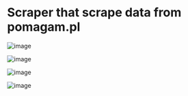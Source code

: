 # Scraper that scrape data from pomagam.pl

![image](https://github.com/NowakBartlomiej/pomagam-scraper/assets/108576928/c24742b4-77b4-4b29-8d4e-c5b273cbb435)

![image](https://github.com/NowakBartlomiej/pomagam-scraper/assets/108576928/d2b9dffe-5834-4a65-9bdc-240e51e8de28)

![image](https://github.com/NowakBartlomiej/pomagam-scraper/assets/108576928/17c87abc-e89e-47b2-a69f-c3d8d74be219)

![image](https://github.com/NowakBartlomiej/pomagam-scraper/assets/108576928/a5864488-94d1-4119-a19c-51f8c0dbe216)

